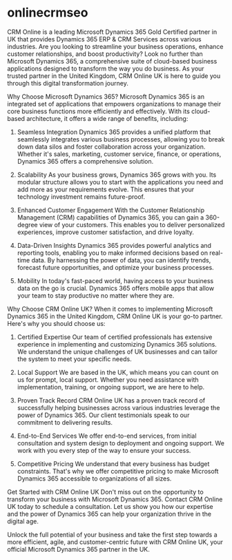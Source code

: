 # onlinecrmseo
CRM Online is a leading Microsoft Dynamics 365 Gold Certified partner in UK that provides Dynamics 365 ERP &amp; CRM Services across various industries.
Are you looking to streamline your business operations, enhance customer relationships, and boost productivity? Look no further than Microsoft Dynamics 365, a comprehensive suite of cloud-based business applications designed to transform the way you do business. As your trusted partner in the United Kingdom, CRM Online UK is here to guide you through this digital transformation journey.

Why Choose Microsoft Dynamics 365?
Microsoft Dynamics 365 is an integrated set of applications that empowers organizations to manage their core business functions more efficiently and effectively. With its cloud-based architecture, it offers a wide range of benefits, including:

1. Seamless Integration
Dynamics 365 provides a unified platform that seamlessly integrates various business processes, allowing you to break down data silos and foster collaboration across your organization. Whether it's sales, marketing, customer service, finance, or operations, Dynamics 365 offers a comprehensive solution.

2. Scalability
As your business grows, Dynamics 365 grows with you. Its modular structure allows you to start with the applications you need and add more as your requirements evolve. This ensures that your technology investment remains future-proof.

3. Enhanced Customer Engagement
With the Customer Relationship Management (CRM) capabilities of Dynamics 365, you can gain a 360-degree view of your customers. This enables you to deliver personalized experiences, improve customer satisfaction, and drive loyalty.

4. Data-Driven Insights
Dynamics 365 provides powerful analytics and reporting tools, enabling you to make informed decisions based on real-time data. By harnessing the power of data, you can identify trends, forecast future opportunities, and optimize your business processes.

5. Mobility
In today's fast-paced world, having access to your business data on the go is crucial. Dynamics 365 offers mobile apps that allow your team to stay productive no matter where they are.

Why Choose CRM Online UK?
When it comes to implementing Microsoft Dynamics 365 in the United Kingdom, CRM Online UK is your go-to partner. Here's why you should choose us:

1. Certified Expertise
Our team of certified professionals has extensive experience in implementing and customizing Dynamics 365 solutions. We understand the unique challenges of UK businesses and can tailor the system to meet your specific needs.

2. Local Support
We are based in the UK, which means you can count on us for prompt, local support. Whether you need assistance with implementation, training, or ongoing support, we are here to help.

3. Proven Track Record
CRM Online UK has a proven track record of successfully helping businesses across various industries leverage the power of Dynamics 365. Our client testimonials speak to our commitment to delivering results.

4. End-to-End Services
We offer end-to-end services, from initial consultation and system design to deployment and ongoing support. We work with you every step of the way to ensure your success.

5. Competitive Pricing
We understand that every business has budget constraints. That's why we offer competitive pricing to make Microsoft Dynamics 365 accessible to organizations of all sizes.

Get Started with CRM Online UK
Don't miss out on the opportunity to transform your business with Microsoft Dynamics 365. Contact CRM Online UK today to schedule a consultation. Let us show you how our expertise and the power of Dynamics 365 can help your organization thrive in the digital age.

Unlock the full potential of your business and take the first step towards a more efficient, agile, and customer-centric future with CRM Online UK, your official Microsoft Dynamics 365 partner in the UK.






